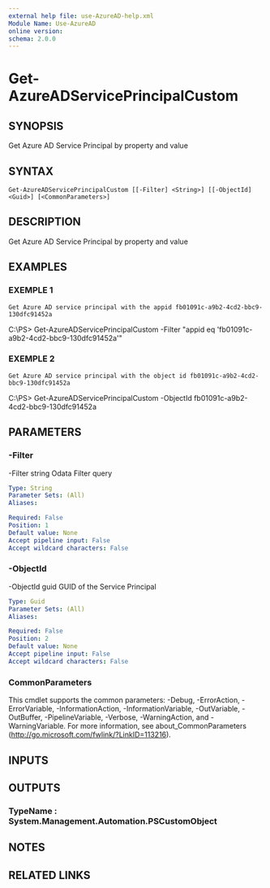 ```yaml
---
external help file: use-AzureAD-help.xml
Module Name: Use-AzureAD
online version:
schema: 2.0.0
---
```


# Get-AzureADServicePrincipalCustom

## SYNOPSIS
Get Azure AD Service Principal by property and value

## SYNTAX

```
Get-AzureADServicePrincipalCustom [[-Filter] <String>] [[-ObjectId] <Guid>] [<CommonParameters>]
```

## DESCRIPTION
Get Azure AD Service Principal by property and value

## EXAMPLES

### EXEMPLE 1
```
Get Azure AD service principal with the appid fb01091c-a9b2-4cd2-bbc9-130dfc91452a
```

C:\PS\> Get-AzureADServicePrincipalCustom -Filter "appid eq 'fb01091c-a9b2-4cd2-bbc9-130dfc91452a'"

### EXEMPLE 2
```
Get Azure AD service principal with the object id fb01091c-a9b2-4cd2-bbc9-130dfc91452a
```

C:\PS\> Get-AzureADServicePrincipalCustom -ObjectId fb01091c-a9b2-4cd2-bbc9-130dfc91452a

## PARAMETERS

### -Filter
-Filter string
   Odata Filter query

```yaml
Type: String
Parameter Sets: (All)
Aliases:

Required: False
Position: 1
Default value: None
Accept pipeline input: False
Accept wildcard characters: False
```

### -ObjectId
-ObjectId guid
   GUID of the Service Principal

```yaml
Type: Guid
Parameter Sets: (All)
Aliases:

Required: False
Position: 2
Default value: None
Accept pipeline input: False
Accept wildcard characters: False
```

### CommonParameters
This cmdlet supports the common parameters: -Debug, -ErrorAction, -ErrorVariable, -InformationAction, -InformationVariable, -OutVariable, -OutBuffer, -PipelineVariable, -Verbose, -WarningAction, and -WarningVariable.
For more information, see about_CommonParameters (http://go.microsoft.com/fwlink/?LinkID=113216).

## INPUTS

## OUTPUTS

### TypeName : System.Management.Automation.PSCustomObject
## NOTES

## RELATED LINKS
